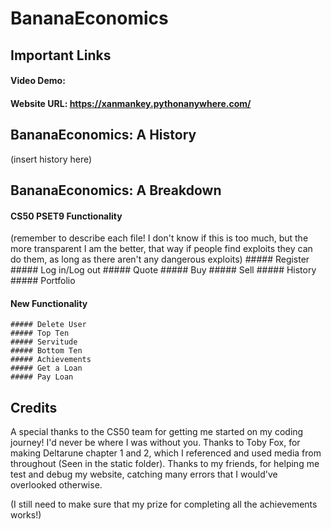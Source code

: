 # BananaEconomics
## Important Links
#### Video Demo:  <URL HERE>
#### Website URL: https://xanmankey.pythonanywhere.com/
## BananaEconomics: A History
  (insert history here)
## BananaEconomics: A Breakdown
  #### CS50 PSET9 Functionality
  (remember to describe each file! I don't know if this is too much, but the more transparent I am the better, that way if people find exploits they can do them, as long as there aren't any dangerous exploits)
    ##### Register
    ##### Log in/Log out
    ##### Quote
    ##### Buy
    ##### Sell
    ##### History
    ##### Portfolio
  
  #### New Functionality
    ##### Delete User
    ##### Top Ten
    ##### Servitude
    ##### Bottom Ten
    ##### Achievements
    ##### Get a Loan
    ##### Pay Loan
  
## Credits
A special thanks to the CS50 team for getting me started on my coding journey! I'd never be where I was without you.
Thanks to Toby Fox, for making Deltarune chapter 1 and 2, which I referenced and used media from throughout (Seen in the static folder).
Thanks to my friends, for helping me test and debug my website, catching many errors that I would've overlooked otherwise.
  
(I still need to make sure that my prize for completing all the achievements works!)

